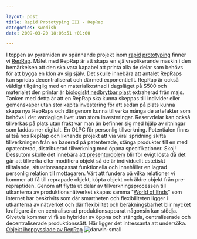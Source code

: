 ```yaml
--- 

layout: post
title: Rapid Prototyping III - RepRap 
categories: swedish 
date: 2009-03-20 18:06:51 +01:00 

---
```


I toppen av pyramiden av spännande projekt inom [rapid](http://www.blay.se/2009-03-13-rapid-prototyping-i-personlig-tillverkning.html) [prototyping](http://www.blay.se/2009-03-19-rapid-protopyting-ii-produktionsforhallanden.html) finner vi [RepRap](http://reprap.org/bin/view/Main/WebHome). Målet med RepRap är att skapa en självreplikerande maskin i den bemärkelsen att den ska vara kapabel att printa alla de delar som behövs för att bygga en klon av sig själv. Det skulle innebära att antalet RepRaps kan spridas decentraliserat och därmed exponentiellt. RepRap är också väldigt tillgänglig med en materialkostnad i dagsläget på $500 och materialet den printar är [biologiskt nedbrytbar plast](http://en.wikipedia.org/wiki/Polylactic_acid) extraherad från majs. Tanken med detta är att en RepRap ska kunna skeppas till individer eller gemenskaper utan stor kapitalinvestering för att sedan på plats kunna skapa nya RepRaps och därigenom kunna tillverka många de artefakter som behövs i det vardagliga livet utan stora investeringar. Reservdelar kan också tillverkas på plats utan frakt var man än befinner sig med hjälp av ritningar som laddas ner digitalt. En OLPC för personlig tillverkning. Potentialen finns alltså hos RepRap och liknande projekt att via viral spridning skifta tillverkningen från en baserad på patenterade, stänga produkter till en med opatenterad, distribuerad tillverkning med öppna specifikationer. Skoj! Dessutom skulle det innebära att [presentproblem](http://www.guardian.co.uk/commentisfree/2009/mar/07/obama-gordon-brown-gift-exchange) blir för evigt lösta då det går att tillverka eller modifiera objekt så de är individuellt estetiskt tilltalande, situationsanpassat funktionella och innehåller en lagrad personlig relation till mottagaren. Värt att fundera på vilka relationer vi kommer att få till reprapade objekt, köpta objekt och äldre objekt från pre-repraptiden. Genom att flytta ut delar av tillverkningsprocessen till utkanterna av produktionsnätverket skapas samma "[World of Ends](http://www.worldofends.com/)" som internet har beskrivits som där smartheten och flexibiliteten ligger i utkanterna av nätverket och där flexibilitet och beräkningsbarhet blir mycket kraftigare än en centraliserad produktionsapparat någonsin kan stödja. Givetvis kommer vi få se hybrider av öppna och stängda, centraliserade och decentraliserade produktionssätt. Här ligger det intressanta att undersöka. [Objekt ihoppysslade av RepRap](http://reprap.org/bin/view/Main/ItemsMade) ![darwin-small](http://www.blay.se/wp-content/uploads/2009/03/darwin-small.jpg "darwin-small") 
